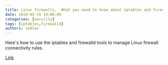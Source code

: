 ```yaml
---
title: Linux firewalls,  What you need to know about iptables and firewalld 
date: 2019-05-15 19:06:09
categories: [security]
tags: [iptables,firewalld]
authors: sedlav
---
```


Here's how to use the iptables and firewalld tools to manage Linux firewall connectivity rules.

[Link](https://opensource.com/article/18/9/linux-iptables-firewalld)
